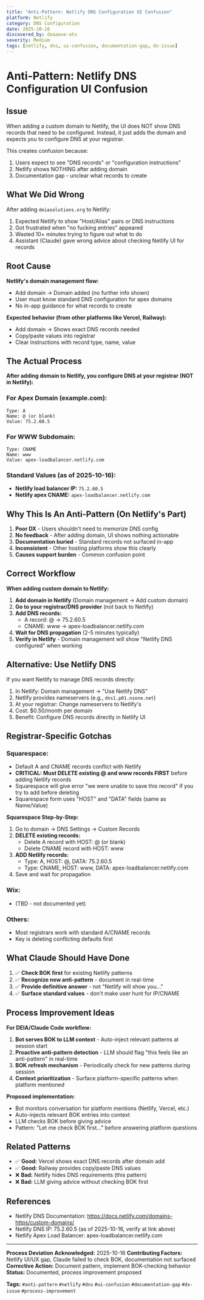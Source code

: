 ```yaml
---
title: "Anti-Pattern: Netlify DNS Configuration UI Confusion"
platform: Netlify
category: DNS Configuration
date: 2025-10-16
discovered_by: daaaave-atx
severity: Medium
tags: [netlify, dns, ui-confusion, documentation-gap, dx-issue]
---
```


# Anti-Pattern: Netlify DNS Configuration UI Confusion

## Issue

When adding a custom domain to Netlify, the UI does NOT show DNS records that need to be configured. Instead, it just adds the domain and expects you to configure DNS at your registrar.

This creates confusion because:
1. Users expect to see "DNS records" or "configuration instructions"
2. Netlify shows NOTHING after adding domain
3. Documentation gap - unclear what records to create

## What We Did Wrong

After adding `deiasolutions.org` to Netlify:
1. Expected Netlify to show "Host/Alias" pairs or DNS instructions
2. Got frustrated when "no fucking entries" appeared
3. Wasted 10+ minutes trying to figure out what to do
4. Assistant (Claude) gave wrong advice about checking Netlify UI for records

## Root Cause

**Netlify's domain management flow:**
- Add domain → Domain added (no further info shown)
- User must know standard DNS configuration for apex domains
- No in-app guidance for what records to create

**Expected behavior (from other platforms like Vercel, Railway):**
- Add domain → Shows exact DNS records needed
- Copy/paste values into registrar
- Clear instructions with record type, name, value

## The Actual Process

**After adding domain to Netlify, you configure DNS at your registrar (NOT in Netlify):**

### For Apex Domain (example.com):

```
Type: A
Name: @ (or blank)
Value: 75.2.60.5
```

### For WWW Subdomain:

```
Type: CNAME
Name: www
Value: apex-loadbalancer.netlify.com
```

### Standard Values (as of 2025-10-16):
- **Netlify load balancer IP:** `75.2.60.5`
- **Netlify apex CNAME:** `apex-loadbalancer.netlify.com`

## Why This Is An Anti-Pattern (On Netlify's Part)

1. **Poor DX** - Users shouldn't need to memorize DNS config
2. **No feedback** - After adding domain, UI shows nothing actionable
3. **Documentation buried** - Standard records not surfaced in-app
4. **Inconsistent** - Other hosting platforms show this clearly
5. **Causes support burden** - Common confusion point

## Correct Workflow

**When adding custom domain to Netlify:**

1. **Add domain in Netlify** (Domain management → Add custom domain)
2. **Go to your registrar/DNS provider** (not back to Netlify)
3. **Add DNS records:**
   - A record: @ → 75.2.60.5
   - CNAME: www → apex-loadbalancer.netlify.com
4. **Wait for DNS propagation** (2-5 minutes typically)
5. **Verify in Netlify** - Domain management will show "Netlify DNS configured" when working

## Alternative: Use Netlify DNS

If you want Netlify to manage DNS records directly:

1. In Netlify: Domain management → "Use Netlify DNS"
2. Netlify provides nameservers (e.g., `dns1.p01.nsone.net`)
3. At your registrar: Change nameservers to Netlify's
4. Cost: $0.50/month per domain
5. Benefit: Configure DNS records directly in Netlify UI

## Registrar-Specific Gotchas

### Squarespace:
- Default A and CNAME records conflict with Netlify
- **CRITICAL: Must DELETE existing @ and www records FIRST** before adding Netlify records
- Squarespace will give error "we were unable to save this record" if you try to add before deleting
- Squarespace form uses "HOST" and "DATA" fields (same as Name/Value)

**Squarespace Step-by-Step:**
1. Go to domain → DNS Settings → Custom Records
2. **DELETE existing records:**
   - Delete A record with HOST: @ (or blank)
   - Delete CNAME record with HOST: www
3. **ADD Netlify records:**
   - Type: A, HOST: @, DATA: 75.2.60.5
   - Type: CNAME, HOST: www, DATA: apex-loadbalancer.netlify.com
4. Save and wait for propagation

### Wix:
- (TBD - not documented yet)

### Others:
- Most registrars work with standard A/CNAME records
- Key is deleting conflicting defaults first

## What Claude Should Have Done

1. ✅ **Check BOK first** for existing Netlify patterns
2. ✅ **Recognize new anti-pattern** - document in real-time
3. ✅ **Provide definitive answer** - not "Netlify will show you..."
4. ✅ **Surface standard values** - don't make user hunt for IP/CNAME

## Process Improvement Ideas

**For DEIA/Claude Code workflow:**

1. **Bot serves BOK to LLM context** - Auto-inject relevant patterns at session start
2. **Proactive anti-pattern detection** - LLM should flag "this feels like an anti-pattern" in real-time
3. **BOK refresh mechanism** - Periodically check for new patterns during session
4. **Context prioritization** - Surface platform-specific patterns when platform mentioned

**Proposed implementation:**
- Bot monitors conversation for platform mentions (Netlify, Vercel, etc.)
- Auto-injects relevant BOK entries into context
- LLM checks BOK before giving advice
- Pattern: "Let me check BOK first..." before answering platform questions

## Related Patterns

- ✅ **Good:** Vercel shows exact DNS records after domain add
- ✅ **Good:** Railway provides copy/paste DNS values
- ❌ **Bad:** Netlify hides DNS requirements (this pattern)
- ❌ **Bad:** LLM giving advice without checking BOK first

## References

- Netlify DNS Documentation: https://docs.netlify.com/domains-https/custom-domains/
- Netlify DNS IP: 75.2.60.5 (as of 2025-10-16, verify at link above)
- Netlify Apex Load Balancer: apex-loadbalancer.netlify.com

---

**Process Deviation Acknowledged:** 2025-10-16
**Contributing Factors:** Netlify UI/UX gap, Claude failed to check BOK, documentation not surfaced
**Corrective Action:** Document pattern, implement BOK-checking behavior
**Status:** Documented, process improvement proposed

**Tags:** `#anti-pattern` `#netlify` `#dns` `#ui-confusion` `#documentation-gap` `#dx-issue` `#process-improvement`
